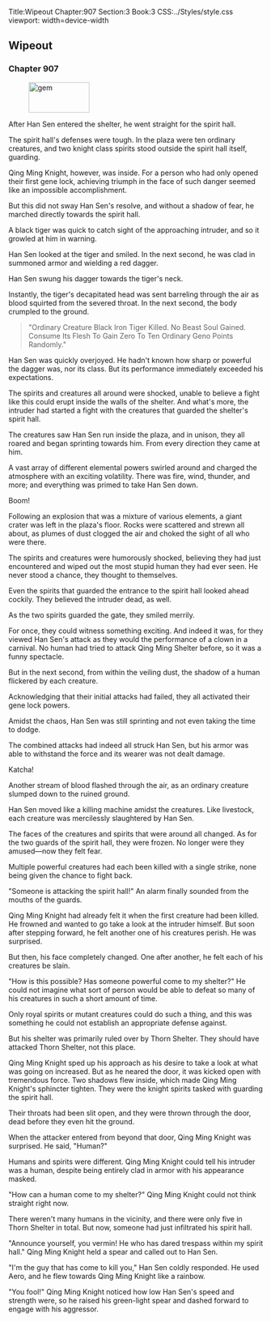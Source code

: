 Title:Wipeout 
Chapter:907 
Section:3 
Book:3 
CSS:../Styles/style.css 
viewport: width=device-width
  
## Wipeout
### Chapter 907
  
<figure>
	<img src="../Images/gem.gif" alt="gem" id="gem" width="120" height="60" />
</figure>
  

  
After Han Sen entered the shelter, he went straight for the spirit hall.

The spirit hall's defenses were tough. In the plaza were ten ordinary creatures, and two knight class spirits stood outside the spirit hall itself, guarding.

Qing Ming Knight, however, was inside. For a person who had only opened their first gene lock, achieving triumph in the face of such danger seemed like an impossible accomplishment.

But this did not sway Han Sen's resolve, and without a shadow of fear, he marched directly towards the spirit hall.

A black tiger was quick to catch sight of the approaching intruder, and so it growled at him in warning.

Han Sen looked at the tiger and smiled. In the next second, he was clad in summoned armor and wielding a red dagger.

Han Sen swung his dagger towards the tiger's neck.

Instantly, the tiger's decapitated head was sent barreling through the air as blood squirted from the severed throat. In the next second, the body crumpled to the ground.

> "Ordinary Creature Black Iron Tiger Killed. No Beast Soul Gained. Consume Its Flesh To Gain Zero To Ten Ordinary Geno Points Randomly."

Han Sen was quickly overjoyed. He hadn't known how sharp or powerful the dagger was, nor its class. But its performance immediately exceeded his expectations.

The spirits and creatures all around were shocked, unable to believe a fight like this could erupt inside the walls of the shelter. And what's more, the intruder had started a fight with the creatures that guarded the shelter's spirit hall.

The creatures saw Han Sen run inside the plaza, and in unison, they all roared and began sprinting towards him. From every direction they came at him.

A vast array of different elemental powers swirled around and charged the atmosphere with an exciting volatility. There was fire, wind, thunder, and more; and everything was primed to take Han Sen down.

Boom!

Following an explosion that was a mixture of various elements, a giant crater was left in the plaza's floor. Rocks were scattered and strewn all about, as plumes of dust clogged the air and choked the sight of all who were there.

The spirits and creatures were humorously shocked, believing they had just encountered and wiped out the most stupid human they had ever seen. He never stood a chance, they thought to themselves.

Even the spirits that guarded the entrance to the spirit hall looked ahead cockily. They believed the intruder dead, as well.

As the two spirits guarded the gate, they smiled merrily.

For once, they could witness something exciting. And indeed it was, for they viewed Han Sen's attack as they would the performance of a clown in a carnival. No human had tried to attack Qing Ming Shelter before, so it was a funny spectacle.

But in the next second, from within the veiling dust, the shadow of a human flickered by each creature.

Acknowledging that their initial attacks had failed, they all activated their gene lock powers.

Amidst the chaos, Han Sen was still sprinting and not even taking the time to dodge.

The combined attacks had indeed all struck Han Sen, but his armor was able to withstand the force and its wearer was not dealt damage.

Katcha!

Another stream of blood flashed through the air, as an ordinary creature slumped down to the ruined ground.

Han Sen moved like a killing machine amidst the creatures. Like livestock, each creature was mercilessly slaughtered by Han Sen.

The faces of the creatures and spirits that were around all changed. As for the two guards of the spirit hall, they were frozen. No longer were they amused—now they felt fear.

Multiple powerful creatures had each been killed with a single strike, none being given the chance to fight back.

"Someone is attacking the spirit hall!" An alarm finally sounded from the mouths of the guards.

Qing Ming Knight had already felt it when the first creature had been killed. He frowned and wanted to go take a look at the intruder himself. But soon after stepping forward, he felt another one of his creatures perish. He was surprised.

But then, his face completely changed. One after another, he felt each of his creatures be slain.

"How is this possible? Has someone powerful come to my shelter?" He could not imagine what sort of person would be able to defeat so many of his creatures in such a short amount of time.

Only royal spirits or mutant creatures could do such a thing, and this was something he could not establish an appropriate defense against.

But his shelter was primarily ruled over by Thorn Shelter. They should have attacked Thorn Shelter, not this place.

Qing Ming Knight sped up his approach as his desire to take a look at what was going on increased. But as he neared the door, it was kicked open with tremendous force. Two shadows flew inside, which made Qing Ming Knight's sphincter tighten. They were the knight spirits tasked with guarding the spirit hall.

Their throats had been slit open, and they were thrown through the door, dead before they even hit the ground.

When the attacker entered from beyond that door, Qing Ming Knight was surprised. He said, "Human?"

Humans and spirits were different. Qing Ming Knight could tell his intruder was a human, despite being entirely clad in armor with his appearance masked.

"How can a human come to my shelter?" Qing Ming Knight could not think straight right now.

There weren't many humans in the vicinity, and there were only five in Thorn Shelter in total. But now, someone had just infiltrated his spirit hall.

"Announce yourself, you vermin! He who has dared trespass within my spirit hall." Qing Ming Knight held a spear and called out to Han Sen.

"I'm the guy that has come to kill you," Han Sen coldly responded. He used Aero, and he flew towards Qing Ming Knight like a rainbow.

"You fool!" Qing Ming Knight noticed how low Han Sen's speed and strength were, so he raised his green-light spear and dashed forward to engage with his aggressor.